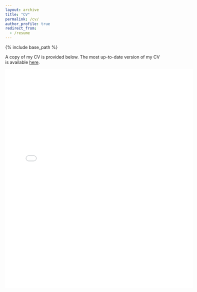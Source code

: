 ```yaml
---
layout: archive
title: "CV"
permalink: /cv/
author_profile: true
redirect_from:
  - /resume
---
```


{% include base_path %}

A copy of my CV is provided below. The most up-to-date version of my CV is available [here](https://drive.google.com/file/d/1ggYLDFs-TpzLDIuopnd7KYEy6MwhYbOw/view?usp=sharing). 

<embed src="{{ site.baseurl }}/files/FQin_CV.pdf" width="600" height="700" type='application/pdf'>

